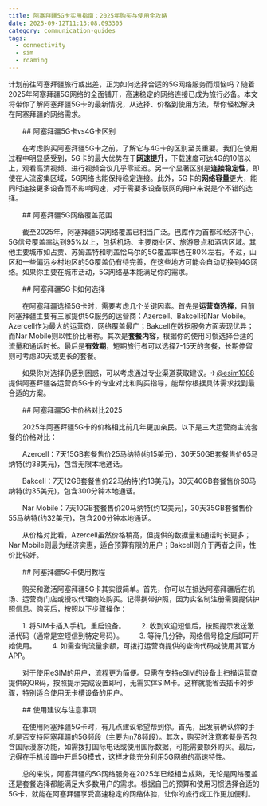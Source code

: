 ```yaml
---
title: 阿塞拜疆5G卡实用指南：2025年购买与使用全攻略
date: 2025-09-12T11:13:08.093305
category: communication-guides
tags:
  - connectivity
  - sim
  - roaming
---
```


计划前往阿塞拜疆旅行或出差，正为如何选择合适的5G网络服务而烦恼吗？随着2025年阿塞拜疆5G网络的全面铺开，高速稳定的网络连接已成为旅行必备。本文将带你了解阿塞拜疆5G卡的最新情况，从选择、价格到使用方法，帮你轻松解决在阿塞拜疆的网络需求。

　　## 阿塞拜疆5G卡vs4G卡区别

　　在考虑购买阿塞拜疆5G卡之前，了解它与4G卡的区别至关重要。我们在使用过程中明显感受到，5G卡的最大优势在于**网速提升**，下载速度可达4G的10倍以上，观看高清视频、进行视频会议几乎零延迟。另一个显著区别是**连接稳定性**，即使在人流密集区域，5G网络也能保持稳定连接。此外，5G卡的**网络容量**更大，能同时连接更多设备而不影响网速，对于需要多设备联网的用户来说是个不错的选择。

　　## 阿塞拜疆5G网络覆盖范围

　　截至2025年，阿塞拜疆5G网络覆盖已相当广泛。巴库作为首都和经济中心，5G信号覆盖率达到95%以上，包括机场、主要商业区、旅游景点和酒店区域。其他主要城市如占贾、苏姆盖特和明盖恰乌尔的5G覆盖率也在80%左右。不过，山区和一些偏远乡村地区的5G覆盖仍有待完善，在这些地方可能会自动切换到4G网络。如果你主要在城市活动，5G网络基本能满足你的需求。

　　## 阿塞拜疆5G卡如何选择

　　在阿塞拜疆选择5G卡时，需要考虑几个关键因素。首先是**运营商选择**，目前阿塞拜疆主要有三家提供5G服务的运营商：Azercell、Bakcell和Nar Mobile。Azercell作为最大的运营商，网络覆盖最广；Bakcell在数据服务方面表现优异；而Nar Mobile则以性价比著称。其次是**套餐内容**，根据你的使用习惯选择合适的流量和通话时长。最后是**有效期**，短期旅行者可以选择7-15天的套餐，长期停留则可考虑30天或更长的套餐。

　　如果你对选择仍感到困惑，可以考虑通过专业渠道获取建议。✈[@esim1088](https://t.me/s/esim1088)提供阿塞拜疆各运营商5G卡的专业对比和购买指导，能帮你根据具体需求找到最合适的方案。

　　## 阿塞拜疆5G卡价格对比2025

　　2025年阿塞拜疆5G卡的价格相比前几年更加亲民。以下是三大运营商主流套餐的价格对比：

　　Azercell：7天15GB套餐售价25马纳特(约15美元)，30天50GB套餐售价65马纳特(约38美元)，包含无限本地通话。

　　Bakcell：7天12GB套餐售价22马纳特(约13美元)，30天40GB套餐售价60马纳特(约35美元)，包含300分钟本地通话。

　　Nar Mobile：7天10GB套餐售价20马纳特(约12美元)，30天35GB套餐售价55马纳特(约32美元)，包含200分钟本地通话。

　　从价格对比看，Azercell虽然价格稍高，但提供的数据量和通话时长更多；Nar Mobile则最为经济实惠，适合预算有限的用户；Bakcell则介于两者之间，性价比较好。

　　## 阿塞拜疆5G卡使用教程

　　购买和激活阿塞拜疆5G卡其实很简单。首先，你可以在抵达阿塞拜疆后在机场、运营商门店或授权代理商处购买。记得携带护照，因为实名制注册需要提供护照信息。购买后，按照以下步骤操作：

　　1. 将SIM卡插入手机，重启设备。
　　2. 收到欢迎短信后，按照提示发送激活代码（通常是空短信到特定号码）。
　　3. 等待几分钟，网络信号稳定后即可开始使用。
　　4. 如需查询流量余额，可拨打运营商提供的查询代码或使用其官方APP。

　　对于使用eSIM的用户，流程更为简便。只需在支持eSIM的设备上扫描运营商提供的QR码，按照提示完成设置即可，无需实体SIM卡。这样就能省去插卡的步骤，特别适合使用无卡槽设备的用户。

　　## 使用建议与注意事项

　　在使用阿塞拜疆5G卡时，有几点建议希望帮到你。首先，出发前确认你的手机是否支持阿塞拜疆的5G频段（主要为n78频段）。其次，购买时注意套餐是否包含国际漫游功能，如需拨打国际电话或使用国际数据，可能需要额外购买。最后，记得在手机设置中开启5G模式，这样才能充分利用5G网络的高速特性。

　　总的来说，阿塞拜疆的5G网络服务在2025年已经相当成熟，无论是网络覆盖还是套餐选择都能满足大多数用户的需求。根据自己的预算和使用习惯选择合适的5G卡，就能在阿塞拜疆享受高速稳定的网络体验，让你的旅行或工作更加便利。